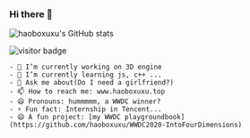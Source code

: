 ### Hi there 👋

![haoboxuxu's GitHub stats](https://github-readme-stats.vercel.app/api?username=haoboxuxu&show_icons=true&theme=radical)

<img src="https://visitor-badge.laobi.icu/badge?page_id=andikaleonardo.andikaleonardo" alt="visitor badge"/>

```
- 🔭 I’m currently working on 3D engine
- 🌱 I’m currently learning js, c++ ...
- 💬 Ask me about(Do I need a girlfriend?)
- 📫 How to reach me: www.haoboxuxu.top
- 😄 Pronouns: hummmmm, a WWDC winner?
- ⚡ Fun fact: Internship in Tencent...
- 😄 A fun project: [my WWDC playgroundbook](https://github.com/haoboxuxu/WWDC2020-IntoFourDimensions)
```
